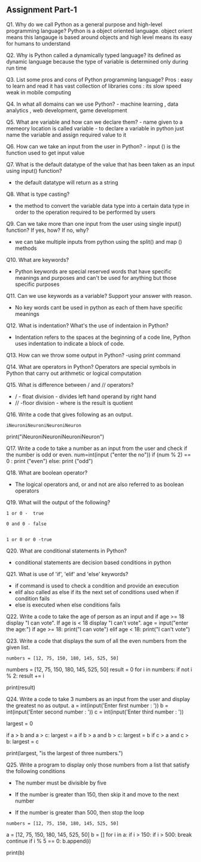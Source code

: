 ## Assignment Part-1
Q1. Why do we call Python as a general purpose and high-level programming language?
  Python is a object oriented language. object orient means this langauge is based around objects and high level means its easy for humans to understand

Q2. Why is Python called a dynamically typed language?
    its defined as dynamic language because the type of variable is determined only during run time 

Q3. List some pros and cons of Python programming language?
   Pros :
     easy to learn and read
     it has vast collection of libraries
  cons :
     its slow speed
     weak in mobile computing

Q4. In what all domains can we use Python?
    - machine learning , data analytics , web development, game development

Q5. What are variable and how can we declare them?
    - name given to a memeory location is called variable
    - to declare a variable in python just name the variable and assign required value to it

Q6. How can we take an input from the user in Python?
     - input () is the function used to get input value

Q7. What is the default datatype of the value that has been taken as an input using input() function?
 - the default datatype will return as a string

Q8. What is type casting?
 - the method to convert the variable data type into a certain data type in order to the operation required to be performed by users

Q9. Can we take more than one input from the user using single input() function? If yes, how? If no, why?
 -  we can take multiple inputs from python using the split()  and map () methods

Q10. What are keywords?
- Python keywords are special reserved words that have specific meanings and purposes and can't be used for anything but those specific purposes

Q11. Can we use keywords as a variable? Support your answer with reason.
 -  No key words cant be used in python as each of them have specific meanings

Q12. What is indentation? What's the use of indentaion in Python?
  - Indentation refers to the spaces at the beginning of a code line, Python uses indentation to indicate a block of code.

Q13. How can we throw some output in Python?
 -using print command

Q14. What are operators in Python?
Operators are special symbols in Python that carry out arithmetic or logical computation

Q15. What is difference between / and // operators?
 - / - float division - divides left hand operand by right hand
 - // -floor division - where is the result is quotient 

Q16. Write a code that gives following as an output.
```
iNeuroniNeuroniNeuroniNeuron

```

print("iNeuroniNeuroniNeuroniNeuron")

Q17. Write a code to take a number as an input from the user and check if the number is odd or even.
 num=int(input ("enter the no"))
if (num % 2) == 0 :
    print ("even")
else:
     print ("odd")

Q18. What are boolean operator?
 - The logical operators and, or and not are also referred to as boolean operators

Q19. What will the output of the following?
```
1 or 0 -  true

0 and 0 - false


1 or 0 or 0 -true
```

Q20. What are conditional statements in Python?
   - conditional statements are decision based conditions in python 

Q21. What is use of 'if', 'elif' and 'else' keywords?

   - if command is used to check a condition and provide an execution
   - elif also called as else if its the  next set of conditions used when if condition fails
   - else is executed when else conditions fails 

Q22. Write a code to take the age of person as an input and if age >= 18 display "I can vote". If age is < 18 display "I can't vote".
age  = input("enter the age:")
if age >= 18:
    print("I can vote")
elif age < 18:
    print("I can't vote")

Q23. Write a code that displays the sum of all the even numbers from the given list.
```
numbers = [12, 75, 150, 180, 145, 525, 50]
```
numbers = [12, 75, 150, 180, 145, 525, 50]
result = 0
for i in numbers:
    if not i % 2:
        result += i

print(result)


Q24. Write a code to take 3 numbers as an input from the user and display the greatest no as output.
a = int(input('Enter first number  : '))
b = int(input('Enter second number : '))
c = int(input('Enter third number  : '))

largest = 0

if a > b and a > c:
    largest = a
if b > a and b > c:
    largest = b
if c > a and c > b:
    largest = c

print(largest, "is the largest of three numbers.")

Q25. Write a program to display only those numbers from a list that satisfy the following conditions

- The number must be divisible by five

- If the number is greater than 150, then skip it and move to the next number

- If the number is greater than 500, then stop the loop
```
numbers = [12, 75, 150, 180, 145, 525, 50]
```
a = [12, 75, 150, 180, 145, 525, 50]
b = []
for i in a:
    if i > 150:
        if i > 500:
            break
        continue
    if i % 5 == 0:
        b.append(i)
        
print(b)